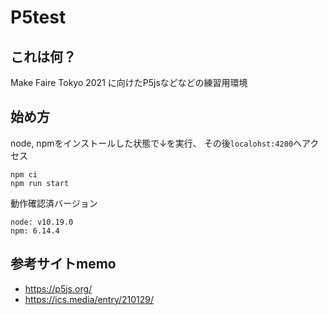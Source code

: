 
# P5test
## これは何？
Make Faire Tokyo 2021 に向けたP5jsなどなどの練習用環境

## 始め方
node, npmをインストールした状態で↓を実行、 その後`localohst:4200`へアクセス
```
npm ci
npm run start
```

動作確認済バージョン
```
node: v10.19.0
npm: 6.14.4
```

## 参考サイトmemo
 * https://p5js.org/
 * https://ics.media/entry/210129/
